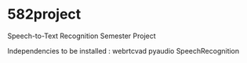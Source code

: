 # 582project
Speech-to-Text Recognition Semester Project

Independencies to be installed :
webrtcvad pyaudio SpeechRecognition
